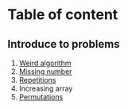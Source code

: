 <h1><!DOCTYPE html>
<html>
<head>
	<meta charset="utf-8">
	<meta name="viewport" content="width=device-width, initial-scale=1">
	Table of content
</head>
<body>
<h2>Introduce to problems</h2>
<ol>
	<li><a href = "https://github.com/VyTrg/CSES-problem-set/blob/main/Weird-Algorithm.cpp" target = "_self">Weird algorithm</a></li>
	<li><a href = "https://github.com/VyTrg/CSES-problem-set/blob/main/Missing_number.cpp" target = "_self">Missing number</a></li>
	<li><a href = "https://github.com/VyTrg/CSES-problem-set/blob/main/Repetitions.cpp" target = "_self">Repetitions</a></li>
	<li>Increasing array</li>
	<li><a href = "https://github.com/VyTrg/CSES-problem-set/blob/main/Permutations.cpp" target = "_self">Permutations</a></li>
</ol>
</body>
</html>